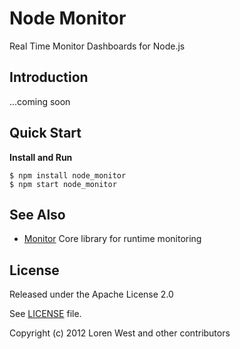 Node Monitor
============

Real Time Monitor Dashboards for Node.js

Introduction
------------

...coming soon

Quick Start
-----------

**Install and Run**

    $ npm install node_monitor
    $ npm start node_monitor

See Also
--------

* [Monitor](http://lorenwest.github.com/monitor) Core library for runtime monitoring

License
-------

Released under the Apache License 2.0

See [LICENSE](https://github.com/lorenwest/node_monitor/blob/master/LICENSE) file.

Copyright (c) 2012 Loren West and other contributors
